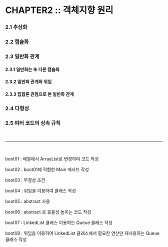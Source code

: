 # CHAPTER2 :: 객체지향 원리<br />

### 2.1 추상화

### 2.2 캡슐화

### 2.3 일반화 관계

####   2.3.1 일반화는 또 다른 캡슐화
  
####   2.3.2 일반화 관계와 위임
  
####   2.3.3 집합론 관점으로 본 일반화 관계

### 2.4 다형성

### 2.5 피터 코드의 상속 규칙
<br />

***
<br />

boot01 : 배열에서 ArrayList로 변경하여 코드 작성

boot02 : boot01에 적합한 Main 메서드 작성

boot03 : 무결성 조건

boot04 : 위임을 이용하여 클래스 작성

boot05 : abstract 사용

boot06 : abstract 로 효율성 높이는 코드 작성

boot07 : LinkedList 클래스 이용하는 Queue 클래스 작성

boot08 : 위임을 이용하여 LinkedList 클래스에서 필요한 연산만 재사용하는 Queue 클래스 작성

<br />

